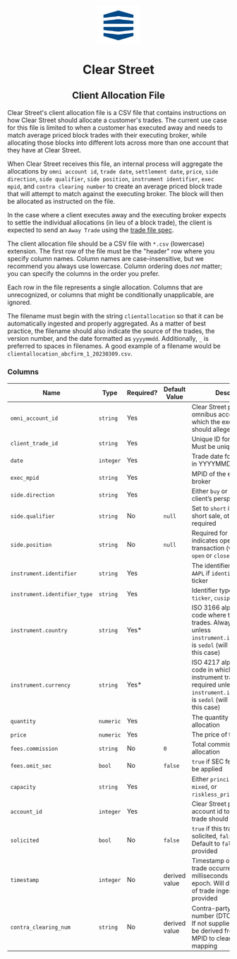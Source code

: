 <div class="center">
<p align="center"><img src="assets/logo.png" align="center" width="20%" height="20%"></p>
  <h1 align="center">Clear Street</h1>
  <p align="center">
    <h2 align="center">
      Client Allocation File
    </h2>
  </p>
</div>

Clear Street's client allocation file is a CSV file that contains instructions on how Clear Street should allocate a customer's trades.  The current use case for this file is limited to when a customer has executed away and needs to match average priced block trades with their executing broker, while allocating those blocks into different lots across more than one account that they have at Clear Street.  

When Clear Street receives this file, an internal process will aggregate the allocations by `omni account id`, `trade date`, `settlement date`, `price`, `side direction`, `side qualifier`, `side position`, `instrument identifier`,  `exec mpid`, and `contra clearing number` to create an average priced block trade that will attempt to match against the executing broker.  The block will then be allocated as instructed on the file.  

In the case where a client executes away and the executing broker expects to settle the individual allocations (in lieu of a block trade), the client is expected to send an `Away Trade` using the [trade file spec](https://github.com/clear-street/docs/blob/master/trade_file.md).

The client allocation file should be a CSV file with `*.csv` (lowercase) extension. The first row of the file must be the "header" row where you specify column names.  Column names are case-insensitive, but we recommend you always use lowercase.  Column ordering does *not* matter; you can specify the columns in the order you prefer.

Each row in the file represents a single allocation.  Columns that are unrecognized, or columns that might be conditionally unapplicable, are ignored. 

The filename must begin with the string `clientallocation` so that it can be automatically ingested and properly aggregated.   As a matter of best practice, the filename should also indicate the source of the trades, the version number, and the date formatted as `yyyymmdd`.  Additionally, `_` is preferred to spaces in filenames.  A good example of a filename would be `clientallocation_abcfirm_1_20230309.csv`.

### Columns

| Name       | Type  | Required? | Default Value | Description | Example | 
| -----------| ------|-------------|----------------------------------------- |----------------------------------------- |----------------------------------------- |
| `omni_account_id` | `string` | Yes | | Clear Street provided omnibus account id to which the executing broker should allege | `196789` |
| `client_trade_id` | `string` | Yes | | Unique ID for this trade. Must be unique forever | `20230309trade1` |
| `date` | `integer` | Yes | | Trade date for the allocation in YYYYMMDD format | `20230309` |
| `exec_mpid` | `string` | Yes | | MPID of the executing broker | `CLST` |
| `side.direction` | `string` | Yes | | Either `buy` or `sell` (from the client’s perspective) | `buy` |
| `side.qualifier` | `string` | No| `null` | Set to `short` if customer short sale, otherwise not required | `short` |
| `side.position` | `string` | No| `null` | Required for options trades, indicates opening or closing transaction (valid values are `open` or `close`) | `open` |
| `instrument.identifier` | `string` | Yes | | The identifier string, e.g. `AAPL` if `identifier_type` is ticker | `AAPL` |
| `instrument.identifier_type` | `string` | Yes | | Identifier type, either `ticker`, `cusip`, `isin` or `sedol` | `ticker` |
| `instrument.country` | `string` | Yes* | | ISO 3166 alpha-3 country code where the instrument trades.  Always required unless `instrument.identifier_type` is `sedol` (will be ignored in this case) | `USA` |
| `instrument.currency` | `string` | Yes* | | ISO 4217 alpha-3 currency code in which the instrument trades.  Always required unless `instrument.identifier_type` is `sedol` (will be ignored in this case) | `USD` |
| `quantity` | `numeric` | Yes | | The quantity of the allocation | `1000` |
| `price` | `numeric` | Yes | | The price of the allocation | `150.35` |
| `fees.commission` | `string` | No | `0` | Total commission of the allocation | `100` |
| `fees.omit_sec` | `bool` | No| `false` | `true` if SEC fees should not be applied | `true` |
| `capacity` | `string` | Yes| | Either `principal`, `agency`, `mixed`, or `riskless_principal` | `agency` |
| `account_id` | `integer` | Yes| | Clear Street provided account id to which the trade should be allocated | `123456` |
| `solicited` | `bool` | No| `false` | `true` if this trade was solicited, `false` otherwise. Default to `false` if not provided | `false` |
| `timestamp` | `integer` | No| derived value | Timestamp of when the trade occurred in milliseconds since unix epoch. Will default to time of trade ingestion if not provided | `1678394397000` |
| `contra_clearing_num` | `string` | No| derived value | Contra-party's clearing number (DTCC for equities). If not supplied the value will be derived from an internal MPID to clearing number mapping | `9132` |
